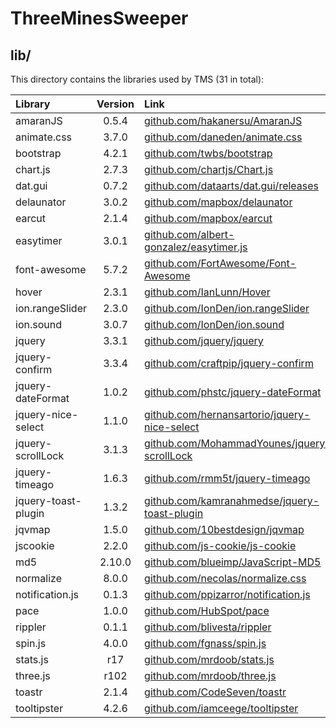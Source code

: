 # ThreeMinesSweeper

## lib/

This directory contains the libraries used by TMS (31 in total):

| Library | Version | Link |
| :-- | :--: | :-- |
| amaranJS | 0.5.4 | <a href="https://github.com/hakanersu/AmaranJS">github.com/hakanersu/AmaranJS</a> |
| animate.css | 3.7.0 | <a href="https://github.com/daneden/animate.css">github.com/daneden/animate.css</a> |
| bootstrap | 4.2.1 | <a href="https://github.com/twbs/bootstrap">github.com/twbs/bootstrap</a> |
| chart.js | 2.7.3 | <a href="https://github.com/chartjs/Chart.js">github.com/chartjs/Chart.js</a> |
| dat.gui | 0.7.2 | <a href="https://github.com/dataarts/dat.gui/releases">github.com/dataarts/dat.gui/releases</a> |
| delaunator | 3.0.2 | <a href="https://github.com/mapbox/delaunator">github.com/mapbox/delaunator</a> |
| earcut | 2.1.4 | <a href="https://github.com/mapbox/earcut">github.com/mapbox/earcut</a> |
| easytimer | 3.0.1 | <a href="https://github.com/albert-gonzalez/easytimer.js">github.com/albert-gonzalez/easytimer.js</a> |
| font-awesome | 5.7.2 | <a href="https://github.com/FortAwesome/Font-Awesome">github.com/FortAwesome/Font-Awesome</a> |
| hover | 2.3.1 | <a href="https://github.com/IanLunn/Hover">github.com/IanLunn/Hover</a> |
| ion.rangeSlider | 2.3.0 | <a href="https://github.com/IonDen/ion.rangeSlider">github.com/IonDen/ion.rangeSlider</a> |
| ion.sound | 3.0.7 | <a href="https://github.com/IonDen/ion.sound">github.com/IonDen/ion.sound</a> |
| jquery | 3.3.1 | <a href="https://github.com/jquery/jquery">github.com/jquery/jquery</a> |
| jquery-confirm | 3.3.4 | <a href="https://github.com/craftpip/jquery-confirm">github.com/craftpip/jquery-confirm</a> |
| jquery-dateFormat | 1.0.2 | <a href="https://github.com/phstc/jquery-dateFormat">github.com/phstc/jquery-dateFormat</a> |
| jquery-nice-select | 1.1.0 | <a href="https://github.com/hernansartorio/jquery-nice-select">github.com/hernansartorio/jquery-nice-select</a> |
| jquery-scrollLock | 3.1.3 | <a href="https://github.com/MohammadYounes/jquery-scrollLock">github.com/MohammadYounes/jquery-scrollLock</a> |
| jquery-timeago | 1.6.3 | <a href="https://github.com/rmm5t/jquery-timeago">github.com/rmm5t/jquery-timeago</a> |
| jquery-toast-plugin | 1.3.2 | <a href="https://github.com/kamranahmedse/jquery-toast-plugin">github.com/kamranahmedse/jquery-toast-plugin</a> |
| jqvmap | 1.5.0 | <a href="https://github.com/10bestdesign/jqvmap">github.com/10bestdesign/jqvmap</a> |
| jscookie | 2.2.0 | <a href="https://github.com/js-cookie/js-cookie">github.com/js-cookie/js-cookie</a> |
| md5 | 2.10.0 | <a href="https://github.com/blueimp/JavaScript-MD5">github.com/blueimp/JavaScript-MD5</a> |
| normalize | 8.0.0 | <a href="https://github.com/necolas/normalize.css">github.com/necolas/normalize.css</a> |
| notification.js | 0.1.3 | <a href="https://github.com/ppizarror/notification.js">github.com/ppizarror/notification.js</a> |
| pace | 1.0.0 | <a href="https://github.com/HubSpot/pace">github.com/HubSpot/pace</a> |
| rippler | 0.1.1 | <a href="https://github.com/blivesta/rippler">github.com/blivesta/rippler</a> |
| spin.js | 4.0.0 | <a href="https://github.com/fgnass/spin.js">github.com/fgnass/spin.js</a> |
| stats.js | r17 | <a href="https://github.com/mrdoob/stats.js">github.com/mrdoob/stats.js</a> |
| three.js | r102 | <a href="https://github.com/mrdoob/three.js">github.com/mrdoob/three.js</a> |
| toastr | 2.1.4 | <a href="https://github.com/CodeSeven/toastr">github.com/CodeSeven/toastr</a> |
| tooltipster | 4.2.6 | <a href="https://github.com/iamceege/tooltipster">github.com/iamceege/tooltipster</a> |
